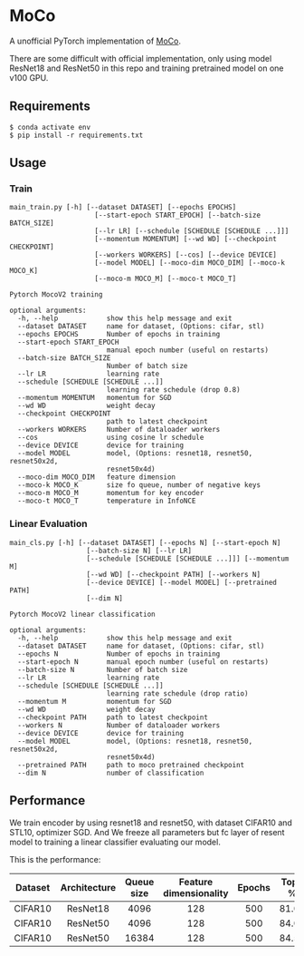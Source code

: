 # MoCo
A unofficial PyTorch implementation of [MoCo](https://arxiv.org/pdf/1911.05722.pdf).

There are some difficult with official implementation, only using model ResNet18 and ResNet50 in this repo and training pretrained model on one v100 GPU.

## Requirements

```
$ conda activate env
$ pip install -r requirements.txt
```

## Usage

### Train

```
main_train.py [-h] [--dataset DATASET] [--epochs EPOCHS]
                     [--start-epoch START_EPOCH] [--batch-size BATCH_SIZE]
                     [--lr LR] [--schedule [SCHEDULE [SCHEDULE ...]]]
                     [--momentum MOMENTUM] [--wd WD] [--checkpoint CHECKPOINT]
                     [--workers WORKERS] [--cos] [--device DEVICE]
                     [--model MODEL] [--moco-dim MOCO_DIM] [--moco-k MOCO_K]
                     [--moco-m MOCO_M] [--moco-t MOCO_T]

Pytorch MocoV2 training

optional arguments:
  -h, --help            show this help message and exit
  --dataset DATASET     name for dataset, (Options: cifar, stl)
  --epochs EPOCHS       Number of epochs in training
  --start-epoch START_EPOCH
                        manual epoch number (useful on restarts)
  --batch-size BATCH_SIZE
                        Number of batch size
  --lr LR               learning rate
  --schedule [SCHEDULE [SCHEDULE ...]]
                        learning rate schedule (drop 0.8)
  --momentum MOMENTUM   momentum for SGD
  --wd WD               weight decay
  --checkpoint CHECKPOINT
                        path to latest checkpoint
  --workers WORKERS     Number of dataloader workers
  --cos                 using cosine lr schedule
  --device DEVICE       device for training
  --model MODEL         model, (Options: resnet18, resnet50, resnet50x2d,
                        resnet50x4d)
  --moco-dim MOCO_DIM   feature dimension
  --moco-k MOCO_K       size fo queue, number of negative keys
  --moco-m MOCO_M       momentum for key encoder
  --moco-t MOCO_T       temperature in InfoNCE
```

### Linear Evaluation

```
main_cls.py [-h] [--dataset DATASET] [--epochs N] [--start-epoch N]
                   [--batch-size N] [--lr LR]
                   [--schedule [SCHEDULE [SCHEDULE ...]]] [--momentum M]
                   [--wd WD] [--checkpoint PATH] [--workers N]
                   [--device DEVICE] [--model MODEL] [--pretrained PATH]
                   [--dim N]

Pytorch MocoV2 linear classification

optional arguments:
  -h, --help            show this help message and exit
  --dataset DATASET     name for dataset, (Options: cifar, stl)
  --epochs N            Number of epochs in training
  --start-epoch N       manual epoch number (useful on restarts)
  --batch-size N        Number of batch size
  --lr LR               learning rate
  --schedule [SCHEDULE [SCHEDULE ...]]
                        learning rate schedule (drop ratio)
  --momentum M          momentum for SGD
  --wd WD               weight decay
  --checkpoint PATH     path to latest checkpoint
  --workers N           Number of dataloader workers
  --device DEVICE       device for training
  --model MODEL         model, (Options: resnet18, resnet50, resnet50x2d,
                        resnet50x4d)
  --pretrained PATH     path to moco pretrained checkpoint
  --dim N               number of classification
```

## Performance

We train encoder by using resnet18 and resnet50, with dataset CIFAR10 and STL10, optimizer SGD. And We freeze all parameters but fc layer of resent model to training a linear classifier evaluating our model.

This is the performance:

|  Dataset  |  Architecture  |  Queue size  |  Feature dimensionality  |  Epochs  |  Top1 %  |  Top5 %  |
|  :----:  |  :----:  |  :----:  |  :----:  |  :----:  |  :----:  |  :----:  |
| CIFAR10  | ResNet18 | 4096 | 128 | 500 | 81.06 | 99.13 |
| CIFAR10  | ResNet50 | 4096 | 128 | 500 | 84.03 | 99.40 |
| CIFAR10  | ResNet50 | 16384 | 128 | 500 | 84.57 | 99.43 |

